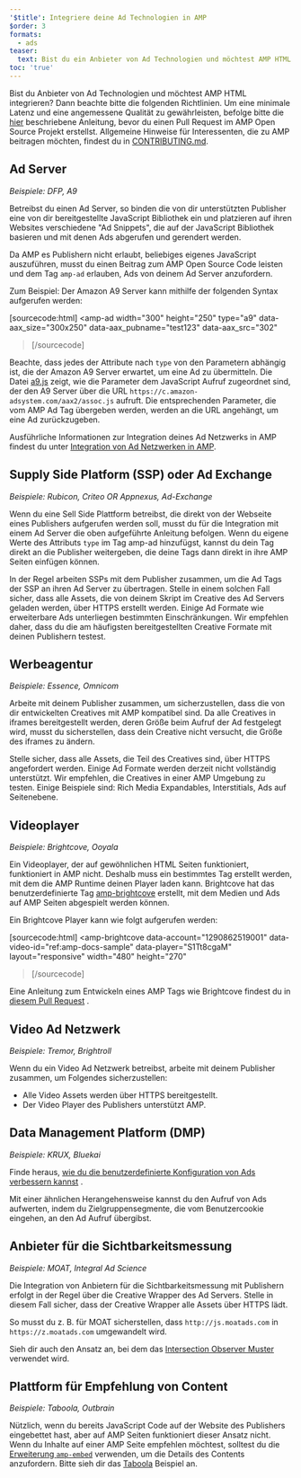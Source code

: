 ```yaml
---
'$title': Integriere deine Ad Technologien in AMP
$order: 3
formats:
  - ads
teaser:
  text: Bist du ein Anbieter von Ad Technologien und möchtest AMP HTML integrieren? Dann beachte bitte die folgenden Richtlinien.
toc: 'true'
---
```


<!--
This file is imported from https://github.com/ampproject/amphtml/blob/master/ads/_integration-guide.md.
Please do not change this file.
If you have found a bug or an issue please
have a look and request a pull request there.
-->

Bist du Anbieter von Ad Technologien und möchtest AMP HTML integrieren? Dann beachte bitte die folgenden Richtlinien. Um eine minimale Latenz und eine angemessene Qualität zu gewährleisten, befolge bitte die [hier](https://github.com/ampproject/amphtml/blob/master/ads/../3p/README.md#ads) beschriebene Anleitung, bevor du einen Pull Request im AMP Open Source Projekt erstellst. Allgemeine Hinweise für Interessenten, die zu AMP beitragen möchten, findest du in [CONTRIBUTING.md](https://github.com/ampproject/amphtml/blob/master/ads/../CONTRIBUTING.md).

## Ad Server <a name="ad-server"></a>

_Beispiele: DFP, A9_

Betreibst du einen Ad Server, so binden die von dir unterstützten Publisher eine von dir bereitgestellte JavaScript Bibliothek ein und platzieren auf ihren Websites verschiedene "Ad Snippets", die auf der JavaScript Bibliothek basieren und mit denen Ads abgerufen und gerendert werden.

Da AMP es Publishern nicht erlaubt, beliebiges eigenes JavaScript auszuführen, musst du einen Beitrag zum AMP Open Source Code leisten und dem Tag `amp-ad` erlauben, Ads von deinem Ad Server anzufordern.

Zum Beispiel: Der Amazon A9 Server kann mithilfe der folgenden Syntax aufgerufen werden:

[sourcecode:html]
<amp-ad
width="300"
height="250"
type="a9"
data-aax_size="300x250"
data-aax_pubname="test123"
data-aax_src="302"

> </amp-ad>
> [/sourcecode]

Beachte, dass jedes der Attribute nach `type` von den Parametern abhängig ist, die der Amazon A9 Server erwartet, um eine Ad zu übermitteln. Die Datei [a9.js](https://github.com/ampproject/amphtml/blob/master/ads/./a9.js) zeigt, wie die Parameter dem JavaScript Aufruf zugeordnet sind, der den A9 Server über die URL `https://c.amazon-adsystem.com/aax2/assoc.js` aufruft. Die entsprechenden Parameter, die vom AMP Ad Tag übergeben werden, werden an die URL angehängt, um eine Ad zurückzugeben.

Ausführliche Informationen zur Integration deines Ad Netzwerks in AMP findest du unter [Integration von Ad Netzwerken in AMP](https://github.com/ampproject/amphtml/blob/master/ads/README.md).

## Supply Side Platform (SSP) oder Ad Exchange <a name="supply-side-platform-ssp-or-an-ad-exchange"></a>

_Beispiele: Rubicon, Criteo OR Appnexus, Ad-Exchange_

Wenn du eine Sell Side Plattform betreibst, die direkt von der Webseite eines Publishers aufgerufen werden soll, musst du für die Integration mit einem Ad Server die oben aufgeführte Anleitung befolgen. Wenn du eigene Werte des Attributs `type` im Tag amp-ad hinzufügst, kannst du dein Tag direkt an die Publisher weitergeben, die deine Tags dann direkt in ihre AMP Seiten einfügen können.

In der Regel arbeiten SSPs mit dem Publisher zusammen, um die Ad Tags der SSP an ihren Ad Server zu übertragen. Stelle in einem solchen Fall sicher, dass alle Assets, die von deinem Skript im Creative des Ad Servers geladen werden, über HTTPS erstellt werden. Einige Ad Formate wie erweiterbare Ads unterliegen bestimmten Einschränkungen. Wir empfehlen daher, dass du die am häufigsten bereitgestellten Creative Formate mit deinen Publishern testest.

## Werbeagentur <a name="ad-agency"></a>

_Beispiele: Essence, Omnicom_

Arbeite mit deinem Publisher zusammen, um sicherzustellen, dass die von dir entwickelten Creatives mit AMP kompatibel sind. Da alle Creatives in iframes bereitgestellt werden, deren Größe beim Aufruf der Ad festgelegt wird, musst du sicherstellen, dass dein Creative nicht versucht, die Größe des iframes zu ändern.

Stelle sicher, dass alle Assets, die Teil des Creatives sind, über HTTPS angefordert werden. Einige Ad Formate werden derzeit nicht vollständig unterstützt. Wir empfehlen, die Creatives in einer AMP Umgebung zu testen. Einige Beispiele sind: Rich Media Expandables, Interstitials, Ads auf Seitenebene.

## Videoplayer <a name="video-player"></a>

_Beispiele: Brightcove, Ooyala_

Ein Videoplayer, der auf gewöhnlichen HTML Seiten funktioniert, funktioniert in AMP nicht. Deshalb muss ein bestimmtes Tag erstellt werden, mit dem die AMP Runtime deinen Player laden kann. Brightcove hat das benutzerdefinierte Tag [amp-brightcove](https://github.com/ampproject/amphtml/blob/master/extensions/amp-brightcove/amp-brightcove.md) erstellt, mit dem Medien und Ads auf AMP Seiten abgespielt werden können.

Ein Brightcove Player kann wie folgt aufgerufen werden:

[sourcecode:html]
<amp-brightcove
data-account="1290862519001"
data-video-id="ref:amp-docs-sample"
data-player="S1Tt8cgaM"
layout="responsive"
width="480"
height="270"

> </amp-brightcove>
> [/sourcecode]

Eine Anleitung zum Entwickeln eines AMP Tags wie Brightcove findest du in [diesem Pull Request](https://github.com/ampproject/amphtml/pull/1052) .

## Video Ad Netzwerk <a name="video-ad-network"></a>

_Beispiele: Tremor, Brightroll_

Wenn du ein Video Ad Netzwerk betreibst, arbeite mit deinem Publisher zusammen, um Folgendes sicherzustellen:

- Alle Video Assets werden über HTTPS bereitgestellt.
- Der Video Player des Publishers unterstützt AMP.

## Data Management Platform (DMP) <a name="data-management-platform-dmp"></a>

_Beispiele: KRUX, Bluekai_

Finde heraus, [wie du die benutzerdefinierte Konfiguration von Ads verbessern kannst](https://amp.dev/documentation/components/amp-ad#enhance-incoming-ad-configuration) .

Mit einer ähnlichen Herangehensweise kannst du den Aufruf von Ads aufwerten, indem du Zielgruppensegmente, die vom Benutzercookie eingehen, an den Ad Aufruf übergibst.

## Anbieter für die Sichtbarkeitsmessung <a name="viewability-provider"></a>

_Beispiele: MOAT, Integral Ad Science_

Die Integration von Anbietern für die Sichtbarkeitsmessung mit Publishern erfolgt in der Regel über die Creative Wrapper des Ad Servers. Stelle in diesem Fall sicher, dass der Creative Wrapper alle Assets über HTTPS lädt.

So musst du z. B. für MOAT sicherstellen, dass `http://js.moatads.com` in `https://z.moatads.com` umgewandelt wird.

Sieh dir auch den Ansatz an, bei dem das [Intersection Observer Muster](https://github.com/ampproject/amphtml/blob/master/ads/README.md#ad-viewability) verwendet wird.

## Plattform für Empfehlung von Content <a name="content-recommendation-platform"></a>

_Beispiele: Taboola, Outbrain_

Nützlich, wenn du bereits JavaScript Code auf der Website des Publishers eingebettet hast, aber auf AMP Seiten funktioniert dieser Ansatz nicht. Wenn du Inhalte auf einer AMP Seite empfehlen möchtest, solltest du die [Erweiterung `amp-embed`](https://amp.dev/documentation/components/amp-ad) verwenden, um die Details des Contents anzufordern. Bitte sieh dir das [Taboola](https://github.com/ampproject/amphtml/blob/master/ads/taboola.md) Beispiel an.
